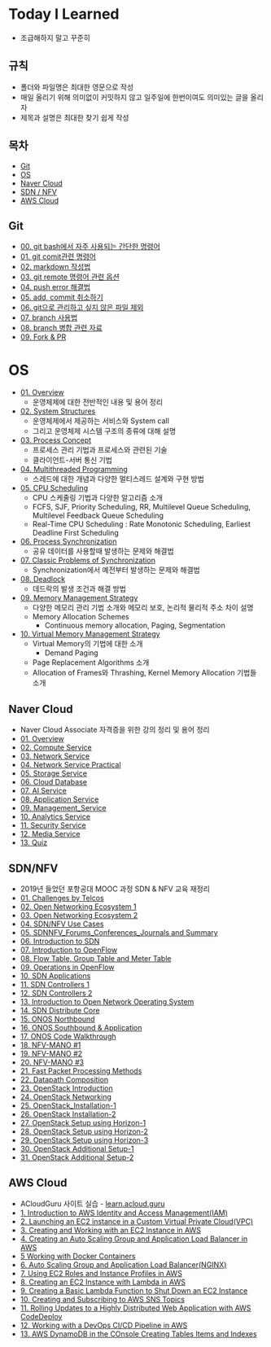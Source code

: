 # Today I Learned

- 조급해하지 말고 꾸준히

## 규칙

- 폴더와 파일명은 최대한 영문으로 작성
- 매일 올리기 위해 의미없이 커밋하지 않고 일주일에 한번이여도 의미있는 글을 올리자
- 제목과 설명은 최대한 찾기 쉽게 작성



## 목차

- [Git](#git)
- [OS](#os)
- [Naver Cloud](#naver-cloud)
- [SDN / NFV](#sdnnfv)
- [AWS Cloud](#aws-cloud)



## Git

- [00. git bash에서 자주 사용되는 간단한 명령어](git/00_basic_cli.md)
- [01. git comit관련 명령어](git/01_git.md)
- [02. markdown 작성법](git/02_markdown.md)
- [03. git remote 명령어 관련 옵션](git/03_git_remote.md)
- [04. push error 해결법](git/04_push_error.md)
- [05. add, commit 취소하기](git/05_restore.md)
- [06. git으로 관리하고 싶지 않은 파일 제외](git/06_git_ignore.md)
- [07. branch 사용법](git/07_branch.md)
- [08. branch 병합 관련 자료](git/08_merge_branch.md)
- [09. Fork & PR](git/09_fork_pr.md)



# OS

- [01. Overview](OS/01_Overview.md)
  - 운영체제에 대한 전반적인 내용 및 용어 정리
- [02. System Structures](OS/02_System_Structures.md)
  - 운영체제에서 제공하는 서비스와 System call
  - 그리고 운영체제 시스템 구조의 종류에 대해 설명
- [03. Process Concept](OS/03_Process_Concept.md)
  - 프로세스 관리 기법과 프로세스와 관련된 기술
  - 클라이언트-서버 통신 기법
- [04. Multithreaded Programming](OS/04_Multithreaded_Programming.md)
  - 스레드에 대한 개념과 다양한 멀티스레드 설계와 구현 방법
- [05. CPU Scheduling](OS/05_CPU_Scheduling.md)
  - CPU 스케줄링 기법과 다양한 알고리즘 소개
  - FCFS, SJF, Priority Scheduling, RR, Multilevel Queue Scheduling, Multilevel Feedback Queue Scheduling
  - Real-Time CPU Scheduling : Rate Monotonic Scheduling, Earliest Deadline First Scheduling
- [06. Process Synchronization](OS/06_Process_Synchronization.md)
  - 공유 데이터를 사용할때 발생하는 문제와 해결법
- [07. Classic Problems of Synchronization](OS/07_Classic_Problems_of_Synchronization.md)
  - Synchronization에서 예전부터 발생하는 문제와 해결법
- [08. Deadlock](OS/08_Deadlock.md)
  - 데드락의 발생 조건과 해결 방법
- [09. Memory Management Strategy](OS/09_Memory_Management_Strategy.md)
  - 다양한 메모리 관리 기법 소개와 메모리 보호, 논리적 물리적 주소 차이 설명
  - Memory Allocation Schemes
    - Continuous memory allocation, Paging, Segmentation
- [10. Virtual Memory Management Strategy](OS/10_Virtual_Memory_Management_Strategy.md)
  - Virtual Memory의 기법에 대한 소개
    - Demand Paging
  - Page Replacement Algorithms 소개
  - Allocation of Frames와 Thrashing, Kernel Memory Allocation 기법들 소개



## Naver Cloud

- Naver Cloud Associate 자격증을 위한 강의 정리 및 용어 정리
- [01. Overview](Naver_Cloud/01_Overview.md)
- [02. Compute Service](Naver_Cloud/02_Compute_Service.md)
- [03. Network Service](Naver_Cloud/03_Network_Service.md)
- [04. Network Service Practical](Naver_Cloud/04_Network_Service_Practical.md)
- [05. Storage Service](Naver_Cloud/05_Storage_Service.md)
- [06. Cloud Database](Naver_Cloud/06_Cloud_Database.md)
- [07. AI Service](Naver_Cloud/07_AI_Service.md)
- [08. Application Service](Naver_Cloud/08_Application_Service.md)
- [09. Management_Service](Naver_Cloud/09_Management_Service.md)
- [10. Analytics Service](Naver_Cloud/10_Analytics_Service.md)
- [11. Security Service](Naver_Cloud/11_Security_Service.md)
- [12. Media Service](Naver_Cloud/12_Media_Service.md)
- [13. Quiz](Naver_Cloud/13_Quiz.md)



## SDN/NFV

- 2019년 들었던 포항공대 MOOC 과정 SDN & NFV 교육 재정리
- [01. Challenges by Telcos](SDN&NFV/01_Challenges_by_Telcos.md)
- [02. Open Networking Ecosystem 1](SDN&NFV/02_Open_Networking_Ecosystem_1.md)
- [03. Open Networking Ecosystem 2](SDN&NFV/03_Open_Networking_Ecosystem_2.md)
- [04. SDN/NFV Use Cases](SDN&NFV/04_SDN&NFV_Use_Cases.md)
- [05. SDNNFV_Forums_Conferences_Journals and Summary](SDN&NFV/05_SDNNFV_Forums_Conferences_Journals_and_Summary.md)
- [06. Introduction to SDN](SDN&NFV/06_Introduction_to_SDN.md)
- [07. Introduction to OpenFlow](SDN&NFV/07_Introduction_to_OpenFlow.md)
- [08. Flow Table, Group Table and Meter Table](SDN&NFV/08_Flow_Table_Group_Table_and_Meter_Table.md)
- [09. Operations in OpenFlow](SDN&NFV/09_Operations_in_OpenFlow.md)
- [10. SDN Applications](SDN&NFV/10_SDN_Applications.md)
- [11. SDN Controllers 1](SDN&NFV/11_SDN_Controllers_1.md)
- [12. SDN Controllers 2](SDN&NFV/12_SDN_Controller_2.md)
- [13. Introduction to Open Network Operating System](13_Introduction_to_Open_Network_Operating_System(ONOS).md)
- [14. SDN Distribute Core](14_SDN_Distributed_Core.md)
- [15. ONOS Northbound](SDN&/NFV/15_ONOS_Northbound.md)
- [16. ONOS Southbound & Application](SDN&NFV/16_ONOS_Southbound_and_Application.md)
- [17. ONOS Code Walkthrough](SDN&NFV/17_ONOS_Code_Walkthrough.md)
- [18. NFV-MANO #1](SDN&NFV/18_NFV-MANO_1.md)
- [19. NFV-MANO #2](SDN&NFV/19_NFV-MANO_2.md)
- [20. NFV-MANO #3](SDN&NFV/20_NFV-MANO_3.md)
- [21. Fast Packet Processing Methods](SDN&NFV/21_Fast_Packet_Processing_Methods.md)
- [22. Datapath Composition](SDN&NFV/22_Datapath_Composition.md)
- [23. OpenStack Introduction](SDN&NFV/23_OpenStack_Introduction.md)
- [24. OpenStack Networking](SDN&NFV/24_OpenStack_Networking.md)
- [25. OpenStack_Installation-1](SDN&NFV/25_OpenStack_Installation_1.md)
- [26. OpenStack Installation-2](SDN&NFV/26_OpenStack_Installation_2.md)
- [27. OpenStack Setup using Horizon-1](SDN&NFV/27_OpenStack_Setup_using_Horizon_1.md)
- [28. OpenStack Setup using Horizon-2](SDN&NFV/28_OpenStack_Setup_using_Horizon_2.md)
- [29. OpenStack Setup using Horizon-3](SDN&NFV/29_OpenStack_Setup_using_Horizon_3.md)
- [30. OpenStack Additional Setup-1](SDN&NFV/30_OpenStack_Additional_Setup_1.md)
- [31. OpenStack Additional Setup-2](SDN&NFV/31_OpenStack_Additional_Setup_2.md)



## AWS Cloud

- ACloudGuru 사이트 실습 - [learn.acloud.guru](http://learn.acloud.guru)
- [1. Introduction to AWS Identity and Access Management(IAM)](AWS_Cloud/01_Introduction_to_AWS_Identity_and_Access_Management(IAM).md)
- [2. Launching an EC2 instance in a Custom Virtual Private Cloud(VPC)](AWS_Cloud/02_Launching_an_EC2_instance_in_a_Custom_Virtual_Private_Cloud(VPC).md)
- [3. Creating and Working with an EC2 Instance in AWS](AWS_Cloud/03_Creating_and_Working_with_an_EC2_Instance_in_AWS.md)
- [4. Creating an Auto Scaling Group and Application Load Balancer in AWS](AWS_Cloud/04_Creating_an_Auto_Scaling_Group_and_Application_Load_Balancer_in_AWS.md)
- [5 Working with Docker Containers](AWS_Cloud/05_Working_with_Docker_Containers.md)
- [6. Auto Scaling Group and Application Load Balancer(NGINX)](AWS_Cloud/06_Auto_Scaling_Group_and_Application_Load_Balancer(NGINX).md)
- [7. Using EC2 Roles and Instance Profiles in AWS](AWS_Cloud/07_Using_EC2_Roles_and_Instance_Profiles_in_AWS.md)
- [8. Creating an EC2 Instance with Lambda in AWS](AWS_Cloud/08_Creating_an_EC2_Instance_with_Lambda_in_AWS.md)
- [9. Creating a Basic Lambda Function to Shut Down an EC2 Instance](AWS_Cloud/09_Creating_a_Basic_Lambda_Function_to_Shut_Down_an_EC2_Instance.md)
- [10. Creating and Subscribing to AWS SNS Topics](AWS_Cloud/10_Creating_and_Subscribing_to_AWS_SNS_Topics.md)
- [11. Rolling Updates to a Highly Distributed Web Application with AWS CodeDeploy](AWS_Cloud/11_Rolling_Updates_to_a_Highly_Distributed_Web_Application_with_AWS_CodeDeploy.md)
- [12. Working with a DevOps CI/CD Pipeline in AWS](AWS_Cloud/12_Working_with_a_DevOps_CICD_Pipeline_in_AWS.md)
- [13. AWS DynamoDB in the COnsole Creating Tables Items and Indexes](AWS_Cloud/13_AWS_DynamoDB_in_the_Console_Creating_Tables_Items_and_Indexes.md)

